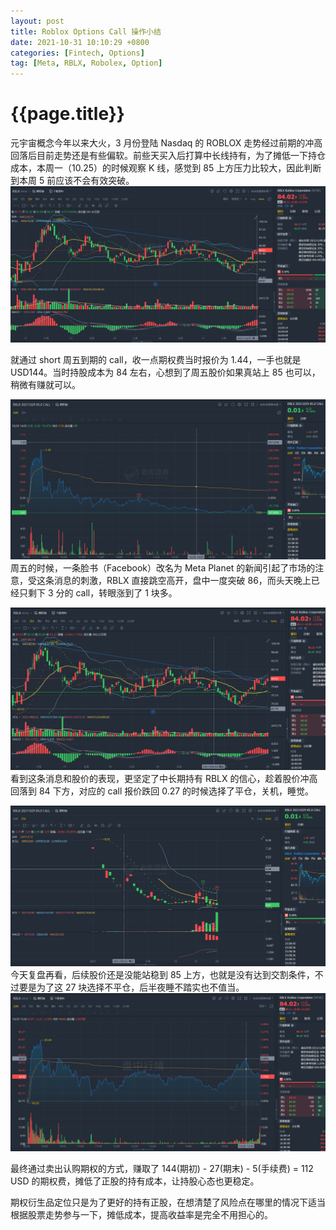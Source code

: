 ```yaml
---
layout: post
title: Roblox Options Call 操作小结
date: 2021-10-31 10:10:29 +0800
categories: [Fintech, Options]
tag: [Meta, RBLX, Robolex, Option]
---
```


# {{page.title}}

元宇宙概念今年以来大火，3 月份登陆 Nasdaq 的 ROBLOX 走势经过前期的冲高回落后目前走势还是有些偏软。前些天买入后打算中长线持有，为了摊低一下持仓成本，本周一（10.25）的时候观察 K 线，感觉到 85 上方压力比较大，因此判断到本周 5 前应该不会有效突破。
![ROBLEX K线](/assets/images/rblx1.png?style=centerme)

就通过 short 周五到期的 call，收一点期权费当时报价为 1.44，一手也就是 USD144。当时持股成本为 84 左右，心想到了周五股价如果真站上 85 也可以，稍微有赚就可以。

![ROBLEX K线](/assets/images/rblx3.png?style=centerme)
周五的时候，一条脸书（Facebook）改名为 Meta Planet 的新闻引起了市场的注意，受这条消息的刺激，RBLX 直接跳空高开，盘中一度突破 86，而头天晚上已经只剩下 3 分的 call，转眼涨到了 1 块多。

![ROBLEX K线](/assets/images/rblx2.png?style=centerme)
看到这条消息和股价的表现，更坚定了中长期持有 RBLX 的信心，趁着股价冲高回落到 84 下方，对应的 call 报价跌回 0.27 的时候选择了平仓，关机，睡觉。

![ROBLEX K线](/assets/images/rblx4.png?style=centerme)
今天复盘再看，后续股价还是没能站稳到 85 上方，也就是没有达到交割条件，不过要是为了这 27 块选择不平仓，后半夜睡不踏实也不值当。
![ROBLEX K线](/assets/images/rblx5.png?style=centerme)

最终通过卖出认购期权的方式，赚取了 144(期初) - 27(期末) - 5(手续费) = 112 USD 的期权费，摊低了正股的持有成本，让持股心态也更稳定。

期权衍生品定位只是为了更好的持有正股，在想清楚了风险点在哪里的情况下适当根据股票走势参与一下，摊低成本，提高收益率是完全不用担心的。

